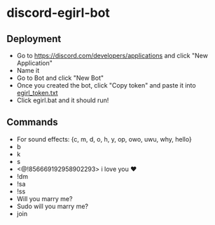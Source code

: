 # discord-egirl-bot

## Deployment
 * Go to https://discord.com/developers/applications and click "New Application"
 * Name it
 * Go to Bot and click "New Bot"
 * Once you created the bot, click "Copy token" and paste it into [egirl_token.txt](https://github.com/lolpro11/discord-egirl-bot//lolprobot%20files/egirl_token.txt)
 * Click egirl.bat and it should run!
## Commands
  * For sound effects: {c, m, d, o, h, y, op, owo, uwu, why, hello}
  * b
  * k
  * s
  * <@!856669192958902293> i love you ❤️
  * !dm
  * !sa
  * !ss
  * Will you marry me?
  * Sudo will you marry me?
  * join
